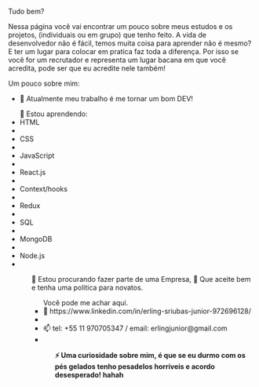 Tudo bem?

Nessa página você vai encontrar um pouco sobre meus estudos e os projetos, (individuais  ou em grupo) que tenho feito.
A vida de desenvolvedor não é fácil, temos muita coisa para aprender não é mesmo? E ter um lugar para colocar em pratica
faz toda a diferença.
Por isso se você for um recrutador e representa um lugar bacana em que você acredita, pode ser que eu acredite nele também!

Um pouco sobre mim:

- 🔭 Atualmente meu trabalho é me tornar um bom DEV!

<ul>🌱 Estou aprendendo:
  <li>HTML<li>
  <li>CSS<li>
  <li>JavaScript<li>
  <li>React.js<li>
  <li>Context/hooks<li>
  <li>Redux<li>
  <li>SQL<li>
  <li>MongoDB<li>
  <li>Node.js<li>
<ul>

👯 Estou procurando fazer parte de uma Empresa,
🤔 Que aceite bem e tenha uma politica para novatos.

<ul> Você pode me achar aqui.
  <li>💬 https://www.linkedin.com/in/erling-sriubas-junior-972696128/<li>
  <li>📫 tel: +55 11 970705347 / email: erlingjunior@gmail.com<li>
<ul>

<strong>⚡ Uma curiosidade sobre mim, é que se eu durmo com os pés gelados
  tenho pesadelos horriveis e acordo desesperado! hahah<strong>

